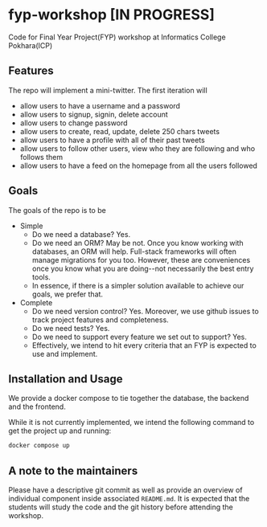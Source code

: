 # fyp-workshop [IN PROGRESS]

Code for Final Year Project(FYP) workshop at Informatics College Pokhara(ICP)

## Features

The repo will implement a mini-twitter. The first iteration will

- allow users to have a username and a password
- allow users to signup, signin, delete account
- allow users to change password
- allow users to create, read, update, delete 250 chars tweets
- allow users to have a profile with all of their past tweets
- allow users to follow other users, view who they are following and
who follows them
- allow users to have a feed on the homepage from all the users followed

## Goals

The goals of the repo is to be

- Simple
  - Do we need a database? Yes.
  - Do we need an ORM? May be not. Once you know working with databases,
  an ORM will help. Full-stack frameworks will often manage migrations for you too.
  However, these are conveniences once you know what you are doing--not necessarily
  the best entry tools.
  - In essence, if there is a simpler solution available to achieve our goals,
  we prefer that.
- Complete
  - Do we need version control? Yes. Moreover, we use github issues to track
  project features and completeness.
  - Do we need tests? Yes.
  - Do we need to support every feature we set out to support? Yes.
  - Effectively, we intend to hit every criteria that an FYP is expected to
  use and implement.

## Installation and Usage

We provide a docker compose to tie together the database, the backend and the frontend.

While it is not currently implemented, we intend the following command
to get the project up and running:

```bash
docker compose up
```

## A note to the maintainers

Please have a descriptive git commit as well as provide an overview of individual
component inside associated `README.md`. It is expected that the students will study
the code and the git history before attending the workshop.
